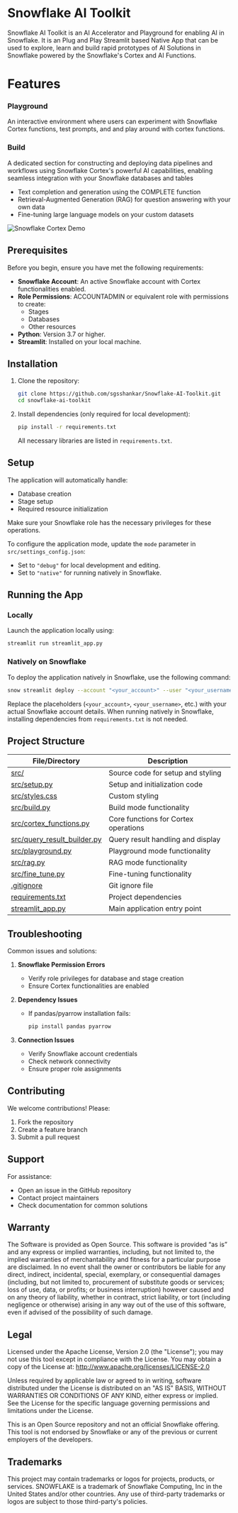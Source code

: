# Snowflake AI Toolkit
Snowflake AI Toolkit is an AI Accelerator and Playground for enabling AI in Snowflake. It is an Plug and Play Streamlit based Native App that can be used to explore, learn and build rapid prototypes of AI Solutions in Snowflake powered by the Snowflake's Cortex and AI Functions. 

# Features

### Playground
An interactive environment where users can experiment with Snowflake Cortex functions, test prompts, and and play around with cortex functions.

### Build
A dedicated section for constructing and deploying data pipelines and workflows using Snowflake Cortex's powerful AI capabilities, enabling seamless integration with your Snowflake databases and tables
- Text completion and generation using the COMPLETE function
- Retrieval-Augmented Generation (RAG) for question answering with your own data
- Fine-tuning large language models on your custom datasets

![Snowflake Cortex Demo](assets/demo.gif)

## Prerequisites

Before you begin, ensure you have met the following requirements:

- **Snowflake Account**: An active Snowflake account with Cortex functionalities enabled.
- **Role Permissions**: ACCOUNTADMIN or equivalent role with permissions to create:
  - Stages
  - Databases
  - Other resources
- **Python**: Version 3.7 or higher.
- **Streamlit**: Installed on your local machine.

## Installation

1. Clone the repository:
   ```bash
   git clone https://github.com/sgsshankar/Snowflake-AI-Toolkit.git
   cd snowflake-ai-toolkit
   ```

2. Install dependencies (only required for local development):
   ```bash
   pip install -r requirements.txt
   ```
   
   All necessary libraries are listed in `requirements.txt`.

## Setup

The application will automatically handle:
- Database creation
- Stage setup
- Required resource initialization

Make sure your Snowflake role has the necessary privileges for these operations.

To configure the application mode, update the `mode` parameter in `src/settings_config.json`:
- Set to `"debug"` for local development and editing.
- Set to `"native"` for running natively in Snowflake.

## Running the App

### Locally

Launch the application locally using:
   ```bash
   streamlit run streamlit_app.py
   ```

### Natively on Snowflake

To deploy the application natively in Snowflake, use the following command:
   ```bash
   snow streamlit deploy --account "<your_account>" --user "<your_username>" --password "<your_password>" --role "<your_role>" --warehouse "<your_warehouse>" --database "<your_database>" --replace
   ```

Replace the placeholders (`<your_account>`, `<your_username>`, etc.) with your actual Snowflake account details. When running natively in Snowflake, installing dependencies from `requirements.txt` is not needed.

## Project Structure

| File/Directory                      | Description                                      |
|-------------------------------------|--------------------------------------------------|
| [src/](src/)                        | Source code for setup and styling                |
| [src/setup.py](src/setup.py)        | Setup and initialization code                    |
| [src/styles.css](src/styles.css)    | Custom styling                                   |
| [src/build.py](src/build.py)        | Build mode functionality                         |
| [src/cortex_functions.py](src/cortex_functions.py) | Core functions for Cortex operations      |
| [src/query_result_builder.py](src/query_result_builder.py) | Query result handling and display      |
| [src/playground.py](src/playground.py) | Playground mode functionality                  |
| [src/rag.py](src/rag.py) | RAG mode functionality                  |
| [src/fine_tune.py](src/fine_tune.py) | Fine-tuning functionality                  |
| [.gitignore](.gitignore)            | Git ignore file                                  |
| [requirements.txt](requirements.txt)| Project dependencies                             |
| [streamlit_app.py](streamlit_app.py)| Main application entry point                     |


## Troubleshooting

Common issues and solutions:

1. **Snowflake Permission Errors**
   - Verify role privileges for database and stage creation
   - Ensure Cortex functionalities are enabled

2. **Dependency Issues**
   - If pandas/pyarrow installation fails:
     ```bash
     pip install pandas pyarrow
     ```

3. **Connection Issues**
   - Verify Snowflake account credentials
   - Check network connectivity
   - Ensure proper role assignments

## Contributing

We welcome contributions! Please:

1. Fork the repository
2. Create a feature branch
3. Submit a pull request

## Support

For assistance:
- Open an issue in the GitHub repository
- Contact project maintainers
- Check documentation for common solutions


## Warranty

The Software is provided as Open Source. This software is provided “as is” and any express or implied warranties, including, but not limited to, the implied warranties of merchantability and fitness for a particular purpose are disclaimed. In no event shall the owner or contributors be liable for any direct, indirect, incidental, special, exemplary, or consequential damages (including, but not limited to, procurement of substitute goods or services; loss of use, data, or profits; or business interruption) however caused and on any theory of liability, whether in contract, strict liability, or tort (including negligence or otherwise) arising in any way out of the use of this software, even if advised of the possibility of such damage.

## Legal

Licensed under the Apache License, Version 2.0 (the "License"); you may not use this tool except in compliance with the License. You may obtain a copy of the License at: http://www.apache.org/licenses/LICENSE-2.0

Unless required by applicable law or agreed to in writing, software distributed under the License is distributed on an "AS IS" BASIS, WITHOUT WARRANTIES OR CONDITIONS OF ANY KIND, either express or implied. See the License for the specific language governing permissions and limitations under the License.

This is an Open Source repository and not an official Snowflake offering. This tool is not endorsed by Snowflake or any of the previous or current employers of the developers.

## Trademarks

This project may contain trademarks or logos for projects, products, or services. SNOWFLAKE is a trademark of Snowflake Computing, Inc in the United States and/or other countries. Any use of third-party trademarks or logos are subject to those third-party's policies.

